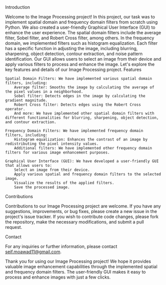 Introduction

Welcome to the Image Processing project! In this project, our task was to implement spatial domain and frequency domain filters from scratch using Python. We also created a user-friendly Graphical User Interface (GUI) to enhance the user experience. The spatial domain filters include the average filter, Sobel filter, and Robert Cross filter, among others. In the frequency domain, we implemented filters such as histogram equalization. Each filter has a specific function in adjusting the image, including blurring, sharpening, object detection, contour extraction, and noise pattern identification. Our GUI allows users to select an image from their device and apply various filters to process and enhance the image. Let's explore the key features and details of our Image Processing project.
Features

    Spatial Domain Filters: We have implemented various spatial domain filters, including:
        Average filter: Smooths the image by calculating the average of the pixel values in a neighborhood.
        Sobel filter: Detects edges in the image by calculating the gradient magnitude.
        Robert Cross filter: Detects edges using the Robert Cross operator.
        And more: We have implemented other spatial domain filters with different functionalities for blurring, sharpening, object detection, and contour extraction.

    Frequency Domain Filters: We have implemented frequency domain filters, including:
        Histogram equalization: Enhances the contrast of an image by redistributing the pixel intensity values.
        Additional filters: We have implemented other frequency domain filters for various image enhancement purposes.

    Graphical User Interface (GUI): We have developed a user-friendly GUI that allows users to:
        Select an image from their device.
        Apply various spatial and frequency domain filters to the selected image.
        Visualize the results of the applied filters.
        Save the processed image.

Contributions

Contributions to our Image Processing project are welcome. If you have any suggestions, improvements, or bug fixes, please create a new issue in the project's issue tracker. If you wish to contribute code changes, please fork the repository, make the necessary modifications, and submit a pull request.

Contact

For any inquiries or further information, please contact seif.moawad11@gmail.com.

Thank you for using our Image Processing project! We hope it provides valuable image enhancement capabilities through the implemented spatial and frequency domain filters. The user-friendly GUI makes it easy to process and enhance images with just a few clicks.
